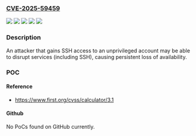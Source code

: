 ### [CVE-2025-59459](https://cve.mitre.org/cgi-bin/cvename.cgi?name=CVE-2025-59459)
![](https://img.shields.io/static/v1?label=Product&message=TLOC100-100%20with%20Firmware%20%3C7.1.1&color=blue)
![](https://img.shields.io/static/v1?label=Product&message=TLOC100-100%20with%20Firmware%20%3E%3D7.1.1&color=blue)
![](https://img.shields.io/static/v1?label=Version&message=&color=brightgreen)
![](https://img.shields.io/static/v1?label=Version&message=0%20&color=brightgreen)
![](https://img.shields.io/static/v1?label=Vulnerability&message=CWE-770%20Allocation%20of%20Resources%20Without%20Limits%20or%20Throttling&color=brightgreen)

### Description

An attacker that gains SSH access to an unprivileged account may be able to disrupt services (including SSH), causing persistent loss of availability.

### POC

#### Reference
- https://www.first.org/cvss/calculator/3.1

#### Github
No PoCs found on GitHub currently.

